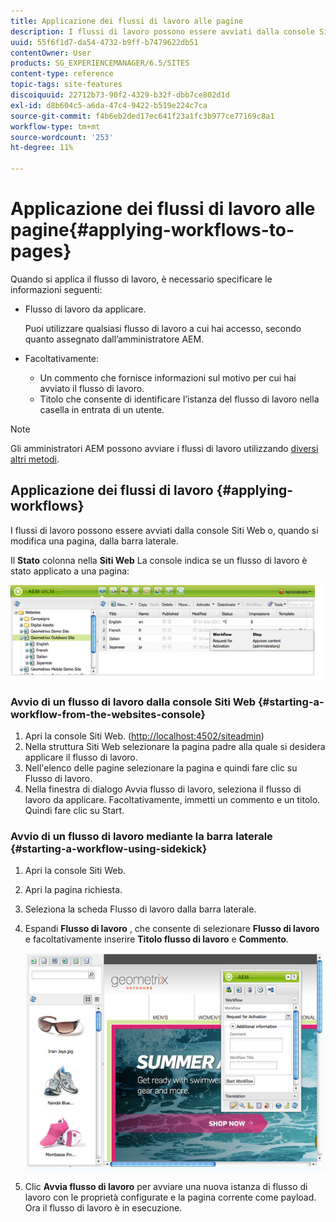 ```yaml
---
title: Applicazione dei flussi di lavoro alle pagine
description: I flussi di lavoro possono essere avviati dalla console Siti Web o, quando si modifica una pagina, dalla barra laterale.
uuid: 55f6f1d7-da54-4732-b9ff-b7479622db51
contentOwner: User
products: SG_EXPERIENCEMANAGER/6.5/SITES
content-type: reference
topic-tags: site-features
discoiquuid: 22712b73-90f2-4329-b32f-dbb7ce802d1d
exl-id: d8b604c5-a6da-47c4-9422-b519e224c7ca
source-git-commit: f4b6eb2ded17ec641f23a1fc3b977ce77169c8a1
workflow-type: tm+mt
source-wordcount: '253'
ht-degree: 11%

---
```


# Applicazione dei flussi di lavoro alle pagine{#applying-workflows-to-pages}

Quando si applica il flusso di lavoro, è necessario specificare le informazioni seguenti:

* Flusso di lavoro da applicare.

   Puoi utilizzare qualsiasi flusso di lavoro a cui hai accesso, secondo quanto assegnato dall’amministratore AEM.
* Facoltativamente:

   * Un commento che fornisce informazioni sul motivo per cui hai avviato il flusso di lavoro.
   * Titolo che consente di identificare l’istanza del flusso di lavoro nella casella in entrata di un utente.

>[!NOTE]
>
>Gli amministratori AEM possono avviare i flussi di lavoro utilizzando [diversi altri metodi](/help/sites-administering/workflows-starting.md).

## Applicazione dei flussi di lavoro {#applying-workflows}

I flussi di lavoro possono essere avviati dalla console Siti Web o, quando si modifica una pagina, dalla barra laterale.

Il **Stato** colonna nella **Siti Web** La console indica se un flusso di lavoro è stato applicato a una pagina:

![workflowstatus](assets/workflowstatus.png)

### Avvio di un flusso di lavoro dalla console Siti Web {#starting-a-workflow-from-the-websites-console}

1. Apri la console Siti Web. ([http://localhost:4502/siteadmin](http://localhost:4502/siteadmin))
1. Nella struttura Siti Web selezionare la pagina padre alla quale si desidera applicare il flusso di lavoro.
1. Nell&#39;elenco delle pagine selezionare la pagina e quindi fare clic su Flusso di lavoro.
1. Nella finestra di dialogo Avvia flusso di lavoro, seleziona il flusso di lavoro da applicare. Facoltativamente, immetti un commento e un titolo. Quindi fare clic su Start.

### Avvio di un flusso di lavoro mediante la barra laterale {#starting-a-workflow-using-sidekick}

1. Apri la console Siti Web.
1. Apri la pagina richiesta.
1. Seleziona la scheda Flusso di lavoro dalla barra laterale.
1. Espandi **Flusso di lavoro** , che consente di selezionare **Flusso di lavoro** e facoltativamente inserire **Titolo flusso di lavoro** e **Commento**.

   ![workflowavvio barra laterale](assets/workflowstartsidekick.png)

1. Clic **Avvia flusso di lavoro** per avviare una nuova istanza di flusso di lavoro con le proprietà configurate e la pagina corrente come payload. Ora il flusso di lavoro è in esecuzione.
